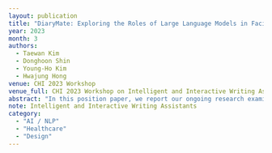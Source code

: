 ```yaml
---
layout: publication
title: "DiaryMate: Exploring the Roles of Large Language Models in Facilitating AI-mediated Journaling"
year: 2023
month: 3
authors:
  - Taewan Kim
  - Donghoon Shin
  - Young-Ho Kim
  - Hwajung Hong
venue: CHI 2023 Workshop
venue_full: CHI 2023 Workshop on Intelligent and Interactive Writing Assistants
abstract: "In this position paper, we report our ongoing research examining the use of large language models (LLMs) in promoting mental well-being through journaling. While journaling can be beneficial for expressing personal thoughts and emotions, it can be challenging for individuals who struggle to articulate their internal states into words. LLMs have the potential to assist with this by translating users' ambiguous thoughts and experience into writing. However, using LLMs in journaling can also have drawbacks, such as neglecting the personal context of users and reducing users' initiative in writing. To explore the opportunities and challenges of using LLMs in journaling, we conducted a field deployment study using DiaryMate. The participants used the diverse sentences generated by the LLM to reflect on their past experiences from multiple perspectives and saw it as an empathetic partner. However, they gave excessive credibility to the LLM's generated sentences, often prioritizing its emotional expressions over their own. Based on the findings, we highlight the importance of considering the risks and benefits of using such technology in supporting personal reflection and emotional expression."
note: Intelligent and Interactive Writing Assistants
category: 
  - "AI / NLP"
  - "Healthcare"
  - "Design"
---
```

